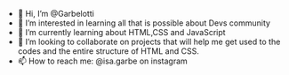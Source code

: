 - 👋 Hi, I’m @Garbelotti
- 👀 I’m interested in learning all that is possible about Devs community
- 🌱 I’m currently learning about HTML,CSS and JavaScript
- 💞️ I’m looking to collaborate on projects that will help me get used to the codes and the entire structure of HTML and CSS.
- 📫 How to reach me: @isa.garbe on instagram

<!---
IGarbelotti/IGarbelotti is a ✨ special ✨ repository because its `README.md` (this file) appears on your GitHub profile.
You can click the Preview link to take a look at your changes.
--->
